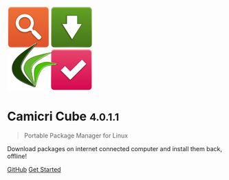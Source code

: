 <!-- _coverpage.md -->

![logo](_media/cubelogo.png)

# Camicri Cube <small>4.0.1.1</small>

> Portable Package Manager for Linux

Download packages on internet connected computer and install them back, offline!

[GitHub](https://github.com/camicri/camicri-cube)
[Get Started](#camicri-cube)